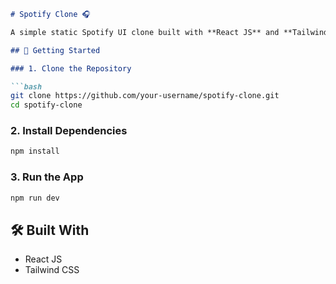 

````markdown
# Spotify Clone 🎧

A simple static Spotify UI clone built with **React JS** and **Tailwind CSS**.

## 🚀 Getting Started

### 1. Clone the Repository

```bash
git clone https://github.com/your-username/spotify-clone.git
cd spotify-clone
````

### 2. Install Dependencies

```bash
npm install
```

### 3. Run the App

```bash
npm run dev
```

## 🛠 Built With

* React JS
* Tailwind CSS


